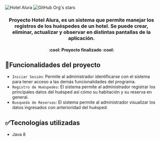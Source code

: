 ![Hotel Alura](https://user-images.githubusercontent.com/46769117/236431009-f367e911-8e92-4bc0-b1a9-e3bcda99e54a.png)
![GitHub Org's stars](https://img.shields.io/github/stars/camilafernanda?style=social)

<h3 align="center">
Proyecto Hotel Alura, es un sistema que permite manejar los registros de los huéspedes de un hotel.
Se puede crear, eliminar, actualizar y observar en distintas pantallas de la aplicación.
</h3>

<h4 align="center">
:cool: Proyecto finalizado :cool:
</h4>

## :hammer:Funcionalidades del proyecto

- `Iniciar Sesión`: Permite al administrador identificarse con el sistema para tener acceso a las demás funcionalidades del programa.  
- `Registro de Huéspedes`: El sistema permite al administrador registrar los principales datos del huésped así cómo su habitación y su reserva en general.
- `Busqueda de Reservas`: El sistema permite al administrador visualizar los datos ingresados con anterioridad del huésped. 

## :white_check_mark:Tecnologías utilizadas

- Java 8

